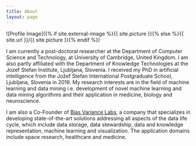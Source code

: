 ```yaml
---
title: About
layout: page
---
```

![Profile Image]({% if site.external-image %}{{ site.picture }}{% else %}{{ site.url }}/{{ site.picture }}{% endif %})

<p>I am currently a post-doctoral researcher at the Department of Computer Science and Technology, at University of Cambridge, United Kingdom. I am also partly affiliated with the Department of Knowledge Technologies at the Jozef Stefan Institute, Ljubljana, Slovenia. I received my PhD in artificial intelligence from the Jožef Stefan International Postgraduate School, Ljubljana, Slovenia in 2016. My research interests are in the field of machine learning and data mining i.e. development of novel machine learning and data mining algorithms and their application in medicine, biology and neuroscience.</p>

<p> I am also a Co-Founder of <a href="https://www.bvlabs.ai" target="_blank">Bias Variance Labs</a>, a company that specializes in developing state-of-the-art solutions addressing all aspects of the data life cycle, which include data storage, data stewardship, data and knowledge representation, machine learning and visualization. The application domains include space research, healthcare and medicine.</p>

<!--<h2>Projects</h2>
<ul>
	<li><a href="https://github.com/">Lorem Lorem</a></li>
	<li><a href="https://github.com/">Ipsum Dolor</a></li>
	<li><a href="https://github.com/">Dolor Lorem</a></li>
</ul>-->
